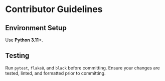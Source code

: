 # Contributor Guidelines

## Environment Setup

Use **Python 3.11+**.

## Testing

Run `pytest`, `flake8`, and `black` before committing.
Ensure your changes are tested, linted, and formatted prior to committing.

